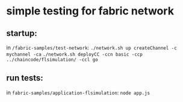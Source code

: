 # simple testing for fabric network

## startup:
in `/fabric-samples/test-network`:
`./network.sh up createChannel -c mychannel -ca`
`./network.sh deployCC -ccn basic -ccp ../chaincode/flsimulation/ -ccl go`


## run tests:
in `fabric-samples/application-flsimulation`:
`node app.js`
